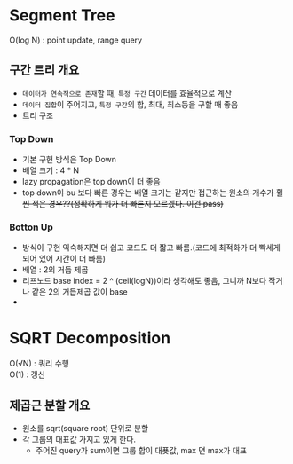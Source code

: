 # Segment Tree
O(log N) : point update, range query

## 구간 트리 개요
- `데이터가 연속적으로 존재`할 때, `특정 구간` 데이터를 효율적으로 계산
- `데이터 집합`이 주어지고, `특정 구간`의 합, 최대, 최소등을 구할 때 좋음
- 트리 구조
### Top Down
- 기본 구현 방식은 Top Down
-  배열 크기 : 4 * N
-  lazy propagation은 top down이 더 좋음
-  ~~top down이 bu 보다 빠른 경우는 배열 크기는 같지만 접근하는 원소의 개수가 훨씬 적은 경우??(정확하게 뭐가 더 빠른지 모르겠다. 이건 pass)~~
### Botton Up 
- 방식이 구현 익숙해지면 더 쉽고 코드도 더 짧고 빠름.(코드에 최적화가 더 빡세게 되어 있어 시간이 더 빠름)
-  배열 : 2의 거듭 제곱
-  리프노드 base index = 2 ^ (ceil(logN))이라 생각해도 좋음, 그니까 N보다 작거나 같은 2의 거듭제곱 값이 base
-  
 

# SQRT Decomposition
O(√N) : 쿼리 수행 <br/>
O(1) : 갱신 

## 제곱근 분할 개요
- 원소를 sqrt(square root) 단위로 분할
- 각 그룹의 대표값 가지고 있게 한다.
  - 주어진 query가 sum이면 그룹 합이 대푯값, max 면 max가 대표
